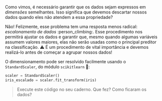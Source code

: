 Como vimos, é necessário garantir que os dados sejam expressos em _dimensões_ semelhantes. Isso significa que devemos descartar nossos dados quando eles não atendem a essa propriedade?

Não! Felizmente, esse problema tem uma resposta menos radical: _escalonamento de dados_ :person_climbing:. Esse procedimento nos permitirá ajustar os dados e garantir que, mesmo quando algumas variáveis assumem valores maiores, elas não serão usadas como o principal preditor na classificação. :warning: É um procedimento de vital importância e devemos realizá-lo antes de começar a agrupar nossos dados!

O dimensionamento pode ser resolvido facilmente usando o `StandardScaler`, do módulo `scikitlearn` :tada::

```python
scaler = StandardScaler()
iris_escalado = scaler.fit_transform(iris)
```

> Execute este código no seu caderno. Que fez? Como ficaram os dados?

